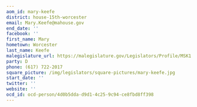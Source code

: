 ```yaml
---
aom_id: mary-keefe
district: house-15th-worcester
email: Mary.Keefe@mahouse.gov
end_date: ''
facebook: ''
first_name: Mary
hometown: Worcester
last_name: Keefe
malegislature_url: https://malegislature.gov/Legislators/Profile/MSK1
party: D
phone: (617) 722-2017
square_picture: /img/legislators/square-pictures/mary-keefe.jpg
start_date: ''
twitter: ''
website: ''
ocd_id: ocd-person/4d0b5dda-d9d1-4c25-9c94-ce8fbd8ff398
---
```

